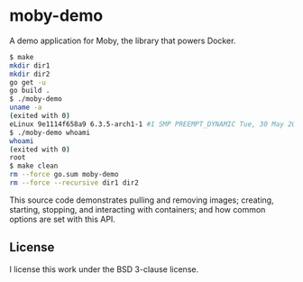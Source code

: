 # moby-demo

A demo application for Moby, the library that powers Docker.

```bash
$ make
mkdir dir1
mkdir dir2
go get -u
go build .
$ ./moby-demo
uname -a
(exited with 0)
eLinux 9e1114f658a9 6.3.5-arch1-1 #1 SMP PREEMPT_DYNAMIC Tue, 30 May 2023 13:44:01 +0000 x86_64 Linux
$ ./moby-demo whoami
whoami
(exited with 0)
root
$ make clean
rm --force go.sum moby-demo
rm --force --recursive dir1 dir2
```

This source code demonstrates pulling and removing images;
creating, starting, stopping, and interacting with containers;
and how common options are set with this API.

## License

I license this work under the BSD 3-clause license.

